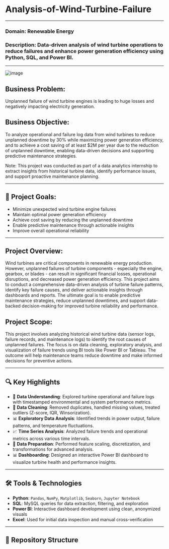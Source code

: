 # **Analysis-of-Wind-Turbine-Failure**
--------------------
### **Domain:** Renewable Energy
### **Description:** Data-driven analysis of wind turbine operations to reduce failures and enhance power generation efficiency using Python, SQL, and Power BI.
--------------------

![image](https://github.com/user-attachments/assets/1a3e19e3-16cc-46da-bd10-b1378db5c293)

## Business Problem:
Unplanned failure of wind turbine engines is leading to huge losses and negatively impacting electricity generation.

## Business Objective:
To analyze operational and failure log data from wind turbines to reduce unplanned downtime by 30% while maximizing power generation efficiency, and to achieve a cost saving of at least $2M per year due to the reduction of unplanned downtime, enabling data-driven decisions and supporting predictive maintenance strategies.

Note: This project was conducted as part of a data analytics internship to extract insights from historical turbine data, identify performance issues, and support proactive maintenance planning.

----------------------------

## 🎯 Project Goals:
- Minimize unexpected wind turbine engine failures
- Maintain optimal power generation efficiency
- Achieve cost saving by reducing the unplanned downtime
- Enable predictive maintenance through actionable insights
- Improve overall operational reliability

----------------------------------

## Project Overview:
Wind turbines are critical components in renewable energy production. However, unplanned failures of turbine components - especially the engine, gearbox, or blades - can result in significant financial losses, operational disruptions, and decreased power generation efficiency. This project aims to conduct a comprehensive data-driven analysis of turbine failure patterns, identify key failure causes, and deliver actionable insights through dashboards and reports. The ultimate goal is to enable predictive maintenance strategies, reduce unplanned downtimes, and support data-backed decision-making for improved turbine reliability and performance.

## Project Scope:
This project involves analyzing historical wind turbine data (sensor logs, failure records, and maintenance logs) to identify the root causes of unplanned failures. The focus is on data cleaning, exploratory analysis, and visualization of failure trends using BI tools like Power BI or Tableau. The outcome will help maintenance teams reduce downtime and make informed decisions for preventive actions.

---------------------------------





## 🔍 Key Highlights

- 📂 **Data Understanding**: Explored turbine operational and failure logs with timestamped environmental and system performance metrics.
- 🧹 **Data Cleaning**: Removed duplicates, handled missing values, treated outliers (Z-score, IQR, Winsorization).
- 📊 **Exploratory Data Analysis**: Identified trends in power output, failure patterns, and temperature fluctuations.
- 📈 **Time Series Analysis**: Analyzed failure trends and operational metrics across various time intervals.
- 🧪 **Data Preparation**: Performed feature scaling, discretization, and transformations for advanced analysis.
- 📊 **Dashboarding**: Designed an interactive Power BI dashboard to visualize turbine health and performance insights.

---

## 🛠️ Tools & Technologies

- **Python**: `Pandas`, `NumPy`, `Matplotlib`, `Seaborn`, `Jupyter Notebook`
- **SQL**: MySQL queries for data extraction, filtering, and exploration
- **Power BI**: Interactive dashboard development using clean, anonymized visuals
- **Excel**: Used for initial data inspection and manual cross-verification

---

## 📁 Repository Structure

